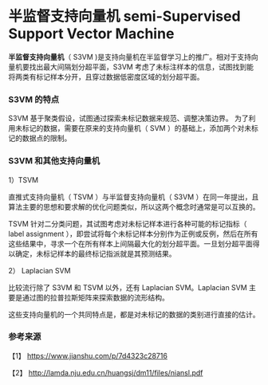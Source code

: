 # 半监督支持向量机 semi-Supervised Support Vector Machine

**半监督支持向量机**（ S3VM )是支持向量机在半监督学习上的推广。相对于支持向量机要找出最大间隔划分超平面，S3VM 考虑了未标注样本的信息，试图找到能将两类有标记样本分开，且穿过数据低密度区域的划分超平面。


### S3VM 的特点

S3VM 基于聚类假设，试图通过探索未标记数据来规范、调整决策边界。
为了利用未标记的数据，需要在原来的支持向量机（ SVM ）的基础上，添加两个对未标记的数据点的限制。

### S3VM 和其他支持向量机

1）TSVM 

直推式支持向量机（ TSVM ）与半监督支持向量机（ S3VM ）在同一年提出，且算法主要的思想和要求解的优化问题类似，所以这两个概念时通常是可以互换的。

TSVM 针对二分类问题，其试图考虑对未标记样本进行各种可能的标记指标（ label assignment ），即尝试将每个未标记样本分别作为正例或反例，然后在所有这些结果中，寻求一个在所有样本上间隔最大化的划分超平面。一旦划分超平面得以确定，未标记样本的最终标记指派就是其预测结果。

2） Laplacian SVM

比较流行除了 S3VM 和 TSVM 以外，还有 Laplacian SVM。Laplacian SVM 主要是通过图的拉普拉斯矩阵来探索数据的流形结构。


这些支持向量机的一个共同特点是，都是对未标记的数据的类别进行直接的估计。

### 参考来源

【1】  https://www.jianshu.com/p/7d4323c28716

【2】  http://lamda.nju.edu.cn/huangsj/dm11/files/niansl.pdf